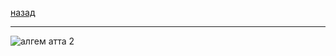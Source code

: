 [назад](algem.md)
***
![алгем атта 2](https://github.com/user-attachments/assets/a36ca5c6-ae71-4111-b484-c9ea55ce370f)
